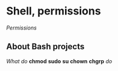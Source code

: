 # Shell, permissions

_Permissions_

## About Bash projects

_What do_ **chmod** **sudo** **su** **chown** **chgrp** _do_
